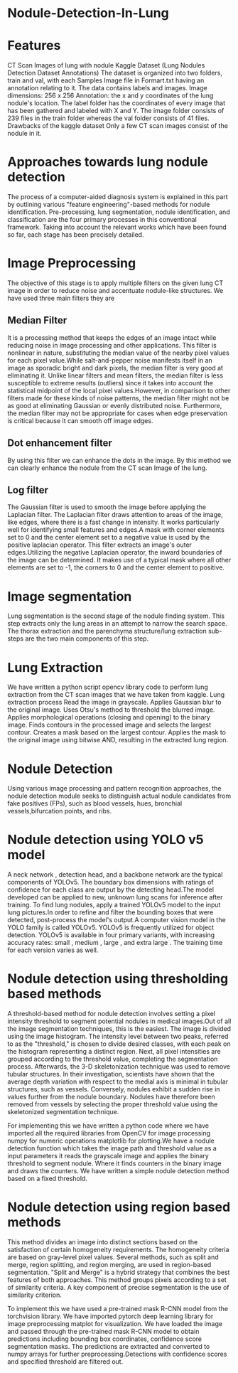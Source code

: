 # Nodule-Detection-In-Lung

# Features
CT Scan Images of lung with nodule
Kaggle Dataset (Lung Nodules Detection Dataset Annotations)
The dataset is organized into two folders, train and val, with each Samples Image file in Formart.txt having an annotation relating to it. The data contains labels and images.
Image dimensions: 256 x 256 Annotation: the x and y coordinates of the lung nodule's location.
The label folder has the coordinates of every image that has been gathered and labeled with X and Y.
The image folder consists of 239 files in the train folder whereas the val folder consists of 41 files.
Drawbacks of the kaggle dataset
Only a few CT scan images consist of the nodule in it.

# Approaches towards lung nodule detection
The process of a computer-aided diagnosis  system is explained in this part by outlining various "feature engineering"-based methods for nodule identification. Pre-processing, lung segmentation, nodule identification, and classification are the four primary processes in this conventional framework. Taking into account the relevant works which have been found so far, each stage has been precisely detailed.

# Image Preprocessing
The objective of this stage is to apply multiple filters on the given lung CT image in order to reduce noise and accentuate nodule-like structures.
We have used three main filters they are

## Median Filter
It is a processing method that keeps the edges of an image intact while reducing noise in image processing and other applications. This filter is nonlinear in nature, substituting the median value of the nearby pixel values for each pixel value.While salt-and-pepper noise manifests itself in an image as sporadic bright and dark pixels, the median filter is very good at eliminating it. Unlike linear filters and mean filters, the median filter is less susceptible to extreme results (outliers) since it takes into account the statistical midpoint of the local pixel values.However, in comparison to other filters made for these kinds of noise patterns, the median filter might not be as good at eliminating Gaussian or evenly distributed noise. Furthermore, the median filter may not be appropriate for cases when edge preservation is critical because it can smooth off image edges.

## Dot enhancement filter
By using this filter we can enhance the dots in the image. By this method we can clearly enhance the nodule from the CT scan Image of the lung.

## Log filter
The Gaussian filter is used to smooth the image before applying the Laplacian filter. The Laplacian filter draws attention to areas of the image, like edges, where there is a fast change in intensity. It works particularly well for identifying small features and edges.A mask with corner elements set to 0 and the center element set to a negative value is used by the positive laplacian operator. This filter extracts an image's outer edges.Utilizing the negative Laplacian operator, the inward boundaries of the image can be determined. It makes use of a typical mask where all other elements are set to -1, the corners to 0 and the center element to positive.

# Image segmentation
Lung segmentation is the second stage of the nodule finding system. This step extracts only the lung areas in an attempt to narrow the search space. The thorax extraction and the parenchyma structure/lung extraction sub-steps are the two main components of this step.

# Lung Extraction
We have written a python script opencv library code to perform lung extraction from the CT scan images that we have taken from kaggle.
Lung extraction process 
Read the image in grayscale.
Applies Gaussian blur to the original image.
Uses Otsu's method to threshold the blurred image.
Applies morphological operations (closing and opening) to the binary image.
Finds contours in the processed image and selects the largest contour.
Creates a mask based on the largest contour.
Applies the mask to the original image using bitwise AND, resulting in the extracted lung region.

# Nodule Detection
Using various image processing and pattern recognition approaches, the nodule detection module seeks to distinguish actual nodule candidates from fake positives (FPs), such as blood vessels, hues, bronchial vessels,bifurcation points, and ribs. 

# Nodule detection using YOLO v5 model
A neck network , detection head, and a backbone network are the typical components of YOLOv5. The boundary box dimensions with ratings of confidence for each class are output by the detecting head.The model developed can be applied to new, unknown lung scans for inference after training.
To find lung nodules, apply a trained YOLOv5 model to the input lung pictures.In order to refine and filter the bounding boxes that were detected, post-process the model's output.A computer vision model in the YOLO family is called YOLOv5. YOLOv5 is frequently utilized for object detection. YOLOv5 is available in four primary variants, with increasing accuracy rates: small , medium , large , and extra large . The training time for each version varies as well.

# Nodule detection using thresholding based methods
A threshold-based method for nodule detection involves setting a pixel intensity threshold to segment potential nodules in medical images.Out of all the image segmentation techniques, this is the easiest. The image is divided using the image histogram. The intensity level between two peaks, referred to as the "threshold," is chosen to divide desired classes, with each peak on the histogram representing a distinct region. Next, all pixel intensities are grouped according to the threshold value, completing the segmentation process.
Afterwards, the 3-D skeletonization technique was used to remove tubular structures. In their investigation, scientists have shown that the average depth variation with respect to the medial axis is minimal in tubular structures, such as vessels. Conversely, nodules exhibit a sudden rise in values further from the nodule boundary. Nodules have therefore been removed from vessels by selecting the proper threshold value using the skeletonized segmentation technique.

For implementing this we have written a python code where we have imported all the required libraries from OpenCV for image processing numpy for numeric operations matplotlib for plotting.We have a nodule detection function which takes the image path and threshold value as a input parameters it reads the grayscale image and applies the binary threshold to segment nodule. Where it finds counters in the binary image and draws the counters. We have written a simple nodule detection method based on a fixed threshold.



# Nodule detection using region based methods 
This method divides an image into distinct sections based on the satisfaction of certain homogeneity requirements. The homogeneity criteria are based on gray-level pixel values. Several methods, such as split and merge, region splitting, and region merging, are used in region-based segmentation. "Split and Merge" is a hybrid strategy that combines the best features of both approaches. This method groups pixels according to a set of similarity criteria. A key component of precise segmentation is the use of similarity criterion.

To implement this we have used a pre-trained mask R-CNN model from the torchvision library. We have imported pytorch deep learning library for image preprocessing matplot for visualization. We have loaded the image and passed through the pre-trained mask R-CNN model to obtain predictions including bounding box coordinates, confidence score segmentation masks. The predictions are extracted and converted to numpy arrays for further preprocessing.Detections with confidence scores and specified threshold are filtered out.
